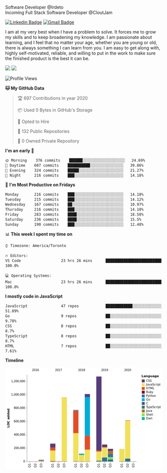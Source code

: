 Software Developer @Irdeto
<br />
Incoming Full Stack Software Developer @CloutJam

[![Linkedin Badge](https://img.shields.io/badge/-Jesse%20Okeya-6633cc?style=flat-square&logo=Linkedin&logoColor=white&link=https://www.linkedin.com/in/jesse-okeya-45a38510a/)](https://www.linkedin.com/in/jesse-okeya-45a38510a/) 
[![Gmail Badge](https://img.shields.io/badge/-jesseokeya@gmail.com-6633cc?style=flat-square&logo=Gmail&logoColor=white&link=mailto:jesseokeya@gmail.com)](mailto:jesseokeya@gmail.com)

I am at my very best when I have a problem to solve. It forces me to grow my skills and to keep broadening my knowledge. I am passionate about learning, and I feel that no matter your age, whether you are young or old, there is always something I can learn from you. I am easy to get along with, highly self-motivated, reliable, and willing to put in the work to make sure the finished product is the best it can be.

![](https://github-readme-stats.vercel.app/api?username=jesseokeya&show_icons=true&theme=radical) ![](https://github-readme-stats.vercel.app/api/top-langs/?username=jesseokeya&layout=compact&theme=radical)

<!--START_SECTION:waka-->
![Profile Views](http://img.shields.io/badge/Profile%20Views-23-blue)

**🐱 My GitHub Data** 

> 🏆 697 Contributions in year 2020
 > 
> 📦 Used 0 Bytes in GitHub's Storage 
 > 
> 💼 Opted to Hire
 > 
> 📜 132 Public Repositories 
 > 
> 🔑 0 Owned Private Repository 
 > 
**I'm an early 🐤** 

```text
🌞 Morning    376 commits    ██████░░░░░░░░░░░░░░░░░░░   24.69% 
🌆 Daytime    607 commits    ██████████░░░░░░░░░░░░░░░   39.86% 
🌃 Evening    324 commits    █████░░░░░░░░░░░░░░░░░░░░   21.27% 
🌙 Night      216 commits    ███░░░░░░░░░░░░░░░░░░░░░░   14.18%

```
📅 **I'm Most Productive on Fridays** 

```text
Monday       216 commits    ███░░░░░░░░░░░░░░░░░░░░░░   14.18% 
Tuesday      215 commits    ███░░░░░░░░░░░░░░░░░░░░░░   14.12% 
Wednesday    167 commits    ██░░░░░░░░░░░░░░░░░░░░░░░   10.97% 
Thursday     216 commits    ███░░░░░░░░░░░░░░░░░░░░░░   14.18% 
Friday       283 commits    ████░░░░░░░░░░░░░░░░░░░░░   18.58% 
Saturday     236 commits    ████░░░░░░░░░░░░░░░░░░░░░   15.5% 
Sunday       190 commits    ███░░░░░░░░░░░░░░░░░░░░░░   12.48%

```


📊 **This week I spent my time on** 

```text
⌚︎ Timezone: America/Toronto

🔥 Editors: 
VS Code                  23 hrs 26 mins      █████████████████████████   100.0%

💻 Operating Systems: 
Mac                      23 hrs 26 mins      █████████████████████████   100.0%

```

**I mostly code in JavaScript** 

```text
JavaScript               47 repos            ████████████░░░░░░░░░░░░░   51.09% 
Go                       9 repos             ██░░░░░░░░░░░░░░░░░░░░░░░   9.78% 
CSS                      8 repos             ██░░░░░░░░░░░░░░░░░░░░░░░   8.7% 
TypeScript               8 repos             ██░░░░░░░░░░░░░░░░░░░░░░░   8.7% 
HTML                     7 repos             ██░░░░░░░░░░░░░░░░░░░░░░░   7.61%

```


**Timeline**

![Chart not found](https://github.com/jesseokeya/jesseokeya/blob/master/charts/bar_graph.png) 


<!--END_SECTION:waka-->
